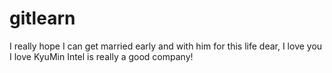# gitlearn
I really hope I can get married early
and with him for this life
dear, I love you
I love KyuMin
Intel is really a good company!
